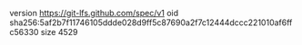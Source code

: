 version https://git-lfs.github.com/spec/v1
oid sha256:5af2b7f11746105ddde028d9ff5c87690a2f7c12444dccc221010af6ffc56330
size 4529
